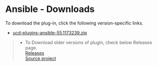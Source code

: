 # Ansible - Downloads

To download the plug-in, click the following version-specific links.
- [ucd-plugins-ansible-55.1173239.zip](https://raw.githubusercontent.com/UrbanCode/IBM-UCD-PLUGINS/main/files/Ansible/ucd-plugins-ansible-55.1173239.zip)

>* To Download older versions of plugin, check below Releases page.  
   [Releases](https://github.com/UrbanCode/Ansible-Toolkit-UCD/releases)  
   [Source project](https://github.com/UrbanCode/Ansible-Toolkit-UCD)  

